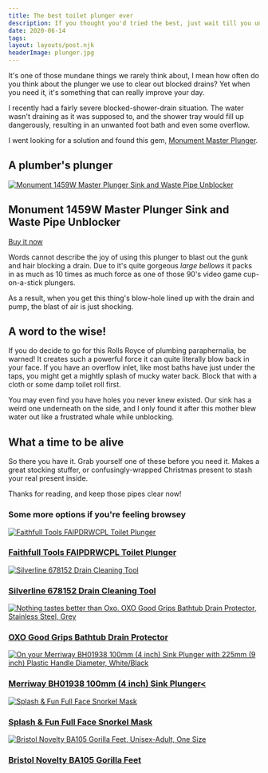 ```yaml
---
title: The best toilet plunger ever
description: If you thought you'd tried the best, just wait till you unblock your shower with this baby
date: 2020-06-14
tags:
layout: layouts/post.njk
headerImage: plunger.jpg
---
```


It's one of those mundane things we rarely think about, I mean how often do you think about the plunger we use to clear out blocked drains? Yet when you need it, it's something that can really improve your day.

I recently had a fairly severe blocked-shower-drain situation. The water wasn't draining as it was supposed to, and the shower tray would fill up dangerously, resulting in an unwanted foot bath and even some overflow.

I went looking for a solution and found this gem, [Monument Master Plunger](https://www.shopireland.ie/tools/B0001P0F4A).

## A plumber's plunger

<section class="product">
	<div class="product-image">
		<a href="https://www.shopireland.ie/tools/B0001P0F4A"><img src="https://m.media-amazon.com/images/I/41RendcFjVL.jpg" alt="Monument 1459W Master Plunger Sink and Waste Pipe Unblocker"></a>
	</div>
	<div class="product-details">
		<h2>Monument 1459W Master Plunger Sink and Waste Pipe Unblocker</h2>
		<p><a href="https://www.shopireland.ie/tools/B0001P0F4A">Buy it now</a></p>
	</div>
</section>

Words cannot describe the joy of using this plunger to blast out the gunk and hair blocking a drain. Due to it's quite gorgeous *large bellows* it packs in as much as 10 times as much force as one of those 90's video game cup-on-a-stick plungers.

As a result, when you get this thing's blow-hole lined up with the drain and pump, the blast of air is just shocking.

## A word to the wise!

If you do decide to go for this Rolls Royce of plumbing paraphernalia, be warned! It creates such a powerful force it can quite literally blow back in your face. If you have an overflow inlet, like most baths have just under the taps, you might get a mightly splash of mucky water back. Block that with a cloth or some damp toilet roll first.

You may even find you have holes you never knew existed. Our sink has a weird one underneath on the side, and I only found it after this mother blew water out like a frustrated whale while unblocking.

## What a time to be alive

So there you have it. Grab yourself one of these before you need it. Makes a great stocking stuffer, or confusingly-wrapped Christmas present to stash your real present inside.

Thanks for reading, and keep those pipes clear now!

### Some more options if you're feeling browsey

<section class="products">
  <div class="product">
		<div class="product-image"><a href="https://www.shopireland.ie/tools/B01AIOB9J8"><img src="https://m.media-amazon.com/images/I/41Bm76PK++L.jpg" alt="Faithfull Tools FAIPDRWCPL Toilet Plunger"></a></div>
		<div class="product-details">
			<h3><a href="https://www.shopireland.ie/tools/B01AIOB9J8">Faithfull Tools FAIPDRWCPL Toilet Plunger</a></h3>
		</div>
	</div>
	<div class="product">
		<div class="product-image"><a href="https://www.shopireland.ie/tools/B00BPVXHNA"><img src="https://m.media-amazon.com/images/I/21aU5-Z8-DL._SL160_.jpg" alt="Silverline 678152 Drain Cleaning Tool"></a></div>
		<div class="product-details">
			<h3><a href="https://www.shopireland.ie/tools/B00BPVXHNA">Silverline 678152 Drain Cleaning Tool</a></h3>
		</div>
	</div>
	<div class="product">
		<div class="product-image"><a href="https://www.shopireland.ie/kitchen/B00EU6HB9S"><img src="https://m.media-amazon.com/images/I/51UsB-pnHzL._SL160_.jpg" alt="Nothing tastes better than Oxo. OXO Good Grips Bathtub Drain Protector, Stainless Steel, Grey"></a></div>
		<div class="product-details">
			<h3><a href="https://www.shopireland.ie/kitchen/B00EU6HB9S">OXO Good Grips Bathtub Drain Protector</a></h3>
		</div>
	</div>
	<div class="product">
		<div class="product-image"><a href="https://www.shopireland.ie/kitchen/B00TQWT2WK"><img src="https://m.media-amazon.com/images/I/310rrFc-4QL._SL160_.jpg" alt="On your Merriway BH01938 100mm (4 inch) Sink Plunger with 225mm (9 inch) Plastic Handle Diameter, White/Black"></a></div>
		<div class="product-details">
			<h3><a href="https://www.shopireland.ie/kitchen/B00TQWT2WK">Merriway BH01938 100mm (4 inch) Sink Plunger<</a></h3>
		</div>
	</div>
	<div class="product">
		<div class="product-image"><a href="https://www.shopireland.ie/kitchen/B07FFDS9NR"><img src="https://m.media-amazon.com/images/I/31ovZXHhJoL._SL160_.jpg" alt="Splash & Fun Full Face Snorkel Mask"></a></div>
		<div class="product-details">
			<h3><a href="https://www.shopireland.ie/kitchen/B07FFDS9NR">Splash & Fun Full Face Snorkel Mask</a></h3>
		</div>
	</div>
	<div class="product">
		<div class="product-image"><a href="https://www.shopireland.ie/toys/B006LKSHJE"><img src="https://m.media-amazon.com/images/I/41H52s9MUHL._SL160_.jpg" alt="Bristol Novelty BA105 Gorilla Feet, Unisex-Adult, One Size"></a></div>
		<div class="product-details">
			<h3><a href="https://www.shopireland.ie/toys/B006LKSHJE">Bristol Novelty BA105 Gorilla Feet</a></h3>
		</div>
	</div>
</section>
